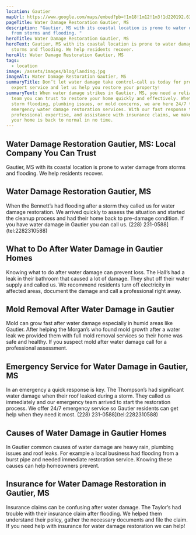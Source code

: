 ```yaml
---
location: Gautier
mapUrl: https://www.google.com/maps/embed?pb=!1m18!1m12!1m3!1d220192.63737296863!2d-88.82910227619986!3d30.421642452437855!2m3!1f0!2f0!3f0!3m2!1i1024!2i768!4f13.1!3m3!1m2!1s0x889bf1d167695e6f%3A0xb0be3747a359f06e!2sGautier%2C%20MS%2C%20USA!5e0!3m2!1sen!2sph!4v1728661999767!5m2!1sen!2sph
pageTitle: Water Damage Restoration Gautier, MS
description: "Gautier, MS with its coastal location is prone to water damage
  from storms and flooding. "
heroTitle: Water Damage Restoration Gautier, MS
heroText: Gautier, MS with its coastal location is prone to water damage from
  storms and flooding. We help residents recover.
heroAlt: Water Damage Restoration Gautier, MS
tags:
  - location
image: /assets/images/blog/landing.jpg
imageAlt: Water Damage Restoration Gautier, MS
summaryTitle: Don’t let water damage take control—call us today for prompt,
  expert service and let us help you restore your property!
summaryText: When water damage strikes in Gautier, MS, you need a reliable local
  team you can trust to restore your home quickly and effectively. Whether it's
  storm flooding, plumbing issues, or mold concerns, we are here 24/7 to provide
  emergency water damage restoration services. With our fast response times,
  professional expertise, and assistance with insurance claims, we make sure
  your home is back to normal in no time.
---
```

## Water Damage Restoration Gautier, MS: Local Company You Can Trust

Gautier, MS with its coastal location is prone to water damage from storms and flooding. We help residents recover.

## Water Damage Restoration Gautier, MS

When the Bennett’s had flooding after a storm they called us for water damage restoration. We arrived quickly to assess the situation and started the cleanup process and had their home back to pre-damage condition. If you have water damage in Gautier you can call us.
(228) 231-0588](tel:2282310588)

## What to Do After Water Damage in Gautier Homes

Knowing what to do after water damage can prevent loss. The Hall’s had a leak in their bathroom that caused a lot of damage. They shut off their water supply and called us. We recommend residents turn off electricity in affected areas, document the damage and call a professional right away.

## Mold Removal After Water Damage in Gautier

Mold can grow fast after water damage especially in humid areas like Gautier. After helping the Morgan’s who found mold growth after a water leak we provided them with full mold removal services so their home was safe and healthy. If you suspect mold after water damage call for a professional assessment.

## Emergency Service for Water Damage in Gautier, MS

In an emergency a quick response is key. The Thompson’s had significant water damage when their roof leaked during a storm. They called us immediately and our emergency team arrived to start the restoration process. We offer 24/7 emergency service so Gautier residents can get help when they need it most.
(228) 231-0588](tel:2282310588)

## Causes of Water Damage in Gautier Homes

In Gautier common causes of water damage are heavy rain, plumbing issues and roof leaks. For example a local business had flooding from a burst pipe and needed immediate restoration service. Knowing these causes can help homeowners prevent.

## Insurance for Water Damage Restoration in Gautier, MS

Insurance claims can be confusing after water damage. The Taylor’s had trouble with their insurance claim after flooding. We helped them understand their policy, gather the necessary documents and file the claim. If you need help with insurance for water damage restoration we can help!
